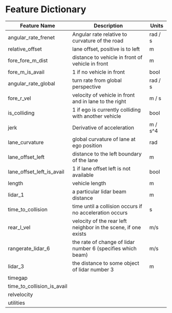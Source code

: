 # Feature Dictionary

| Feature Name              | Description                                                       | Units     | 
|---------------------------|------------------------                                           |-------    |
| angular_rate_frenet       | Angular rate relative to curvature of the road                    | rad / s   |
| relative_offset           | lane offset, positive is to left                                  | m         |
| fore_fore_m_dist          | distance to vehicle in front of vehicle in front                  | m         |
| fore_m_is_avail           | 1 if no vehicle in front                                          | bool      |
| angular_rate_global       | turn rate from global perspective                                 | rad / s   |
| fore_r_vel                | velocity of vehicle in front and in lane to the right             | m / s     |
| is_colliding              | 1 if ego is currently colliding with another vehicle              | bool      |      
| jerk                      | Derivative of acceleration                                        | m / s^4   |
| lane_curvature            | global curvature of lane at ego position                          | rad       |           
| lane_offset_left          | distance to the left boundary of the lane                         | m         |
| lane_offset_left_is_avail | 1 if lane offset left is not available                            | bool      |
| length                    | vehicle length                                                    | m         |
| lidar_1                   | a particular lidar beam distance                                  | m         |
| time_to_collision         | time until a collision occurs if no acceleration occurs           | s         |
| rear_l_vel                | velocity of the rear left neighbor in the scene, if one exists    | m/s       |
| rangerate_lidar_6         | the rate of change of lidar number 6 (specifies which beam)       | m/s       |
| lidar_3                   | the distance to some object of lidar number 3                     | m         |
| timegap                   |                                                                   |           |
| time_to_collision_is_avail|                                                                   |           |
| relvelocity               |                                                                   |           |
| utilities                 |                                                                   |           |
